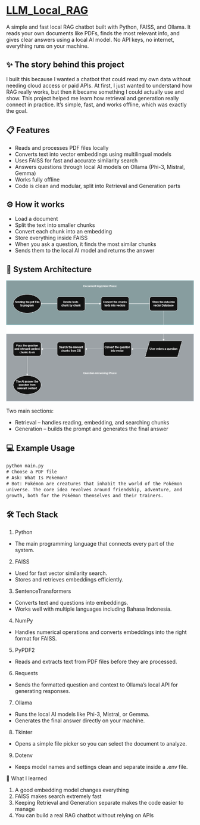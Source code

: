 # [LLM_Local_RAG](https://github.com/YandLim/Local-RAG)
A simple and fast local RAG chatbot built with Python, FAISS, and Ollama.
It reads your own documents like PDFs, finds the most relevant info, and gives clear answers using a local AI model.
No API keys, no internet, everything runs on your machine.

## ✨ The story behind this project
I built this because I wanted a chatbot that could read my own data without needing cloud access or paid APIs.
At first, I just wanted to understand how RAG really works, but then it became something I could actually use and show.
This project helped me learn how retrieval and generation really connect in practice.
It’s simple, fast, and works offline, which was exactly the goal.

## 📋 Features
- Reads and processes PDF files locally
- Converts text into vector embeddings using multilingual models
- Uses FAISS for fast and accurate similarity search
- Answers questions through local AI models on Ollama (Phi-3, Mistral, Gemma)
- Works fully offline
- Code is clean and modular, split into Retrieval and Generation parts

## ⚙️ How it works
- Load a document
- Split the text into smaller chunks
- Convert each chunk into an embedding
- Store everything inside FAISS
- When you ask a question, it finds the most similar chunks
- Sends them to the local AI model and returns the answer
  
## 🧩 System Architecture
![Architecture](Diagram/Local_RAG.png)

Two main sections:
- Retrieval – handles reading, embedding, and searching chunks
- Generation – builds the prompt and generates the final answer

## 💻 Example Usage
```
python main.py
# Choose a PDF file
# Ask: What Is Pokemon?
# Bot: Pokémon are creatures that inhabit the world of the Pokémon universe. The core idea revolves around friendship, adventure, and growth, both for the Pokémon themselves and their trainers.
```

## 🛠️ Tech Stack
1. Python
  - The main programming language that connects every part of the system.
2. FAISS
  - Used for fast vector similarity search.
  - Stores and retrieves embeddings efficiently.
3. SentenceTransformers
  - Converts text and questions into embeddings.
  - Works well with multiple languages including Bahasa Indonesia.
4. NumPy
  - Handles numerical operations and converts embeddings into the right format for FAISS.
5. PyPDF2
  - Reads and extracts text from PDF files before they are processed.
6. Requests
  - Sends the formatted question and context to Ollama’s local API for generating responses.
7. Ollama
  - Runs the local AI models like Phi-3, Mistral, or Gemma.
  - Generates the final answer directly on your machine.
8. Tkinter
  - Opens a simple file picker so you can select the document to analyze.
9. Dotenv
  - Keeps model names and settings clean and separate inside a .env file.

🫡 What I learned
1. A good embedding model changes everything
2. FAISS makes search extremely fast
3. Keeping Retrieval and Generation separate makes the code easier to manage
4. You can build a real RAG chatbot without relying on APIs


